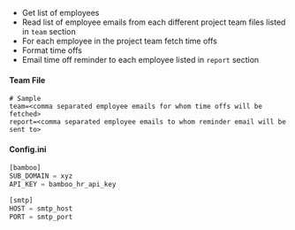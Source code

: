 * Get list of employees
* Read list of employee emails from each different project team files listed in ```team``` section
* For each employee in the project team fetch time offs
* Format time offs
* Email time off reminder to each employee listed in ```report``` section

#### Team File
```
# Sample
team=<comma separated employee emails for whom time offs will be fetched>  
report=<comma separated employee emails to whom reminder email will be sent to>
```

#### Config.ini
```python
[bamboo]
SUB_DOMAIN = xyz
API_KEY = bamboo_hr_api_key

[smtp]
HOST = smtp_host
PORT = smtp_port
```

